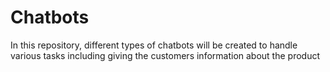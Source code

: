 # Chatbots
In this repository, different types of chatbots will be created to handle various tasks including giving the customers information about the product
